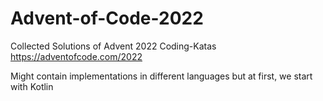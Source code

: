# Advent-of-Code-2022
Collected Solutions of Advent 2022 Coding-Katas https://adventofcode.com/2022

Might contain implementations in different languages but at first, we start with Kotlin
